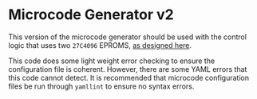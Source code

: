 # Microcode Generator v2
This version of the microcode generator should be used with the control logic that uses two `27C4096` EPROMS, [as designed here](../../instruction-register-8-bit/).

This code does some light weight error checking to ensure the configuration file is coherent. However, there are some YAML errors that this code cannot detect. It is recommended that microcode configuration files be run through `yamllint` to ensure no syntax errors.